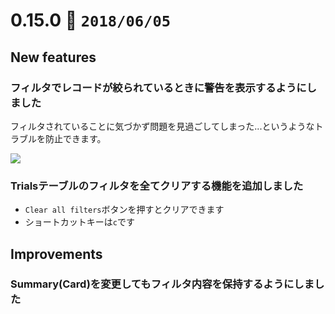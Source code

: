 0.15.0   :calendar: `2018/06/05` 
===============================


## New features

### フィルタでレコードが絞られているときに警告を表示するようにしました

フィルタされていることに気づかず問題を見過ごしてしまった...というようなトラブルを防止できます。

![](https://dl.dropboxusercontent.com/s/q2xaenvbg4d2wun/0.15.0-1.gif)


### Trialsテーブルのフィルタを全てクリアする機能を追加しました

* `Clear all filters`ボタンを押すとクリアできます
* ショートカットキーは`c`です


## Improvements

### Summary(Card)を変更してもフィルタ内容を保持するようにしました

